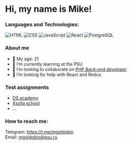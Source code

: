 # Hi, my name is **Mike**!

### Languages and Technologies:  
![HTML](https://img.shields.io/badge/-HTML-090909?style=for-the-badge&logo=html5)
![CSS](https://img.shields.io/badge/-CSS-090909?style=for-the-badge&logo=css3)
![JavaScript](https://img.shields.io/badge/-JavaScript-090909?style=for-the-badge&logo=javascript)
![React](https://img.shields.io/badge/-React-090909?style=for-the-badge&logo=react)
![PostgreSQL](https://img.shields.io/badge/-PostgreSQL-090909?style=for-the-badge&logo=postgresql)
<!--
![C++](https://img.shields.io/badge/-C++-090909?style=for-the-badge&logo=cplusplus)
![C#](https://img.shields.io/badge/-C%23-090909?style=for-the-badge&logo=csharp)
-->

### About me
- :underage: My age: 21
- 🌱 I’m currently learning at the PSU
- 👯 I’m looking to collaborate on [PHP *Back-end developer*](https://github.com/IKostarev)
- 🤔 I’m looking for help with React and Redux

### Test assignments
- [DS academy](https://github.com/MGoldobin/DS_academy)
- [Xsolla school](https://github.com/MGoldobin/xsolla_school)
- ...

### How to reach me:
Telegram: https://t.me/mgoldobin  
Email: mgoldobin@psu.ru
